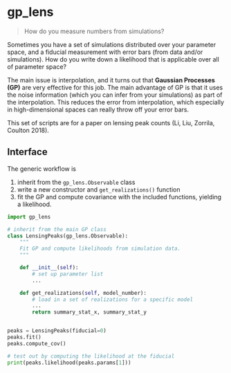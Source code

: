 # gp_lens

> How do you measure numbers from simulations?

Sometimes you have a set of simulations distributed over your parameter space, and a fiducial measurement with error bars (from data and/or simulations). How do you write down a likelihood that is applicable over all of parameter space?

The main issue is interpolation, and it turns out that **Gaussian Processes (GP)** are very effective for this job. The main advantage of GP is that it uses the noise information (which you can infer from your simulations) as part of the interpolation. This reduces the error from interpolation, which especially in high-dimensional spaces can really throw off your error bars.

This set of scripts are for a paper on lensing peak counts (Li, Liu, Zorrila, Coulton 2018).

## Interface

The generic workflow is

1. inherit from the `gp_lens.Observable` class
2. write a new constructor and `get_realizations()` function
3. fit the GP and compute covariance with the included functions, yielding a likelihood.

```python
import gp_lens

# inherit from the main GP class
class LensingPeaks(gp_lens.Observable):
    """
    Fit GP and compute likelihoods from simulation data.
    """

    def __init__(self):
        # set up parameter list
        ...

    def get_realizations(self, model_number):
        # load in a set of realizations for a specific model
        ...
        return summary_stat_x, summary_stat_y


peaks = LensingPeaks(fiducial=0)
peaks.fit()
peaks.compute_cov()

# test out by computing the likelihood at the fiducial
print(peaks.likelihood(peaks.params[1]))
```

